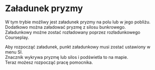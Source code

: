 # Załadunek pryzmy
  
W tym trybie możliwy jest załadunek pryzmy na polu lub w jego pobliżu.  
Dodatkowo można załadować pryzmę z silosu bunkrowego.  
Załadunkowy możne zostać rozładowany poprzez rozładunkowego Courseplay.  


Aby rozpocząć załadunek, punkt załadunkowy musi zostać ustawiony w menu SI.  
Znacznik wykrywa pryzmę lub silos i podświetla to na mapie.  
Teraz możesz rozpocząć pracę pomocnika.  


